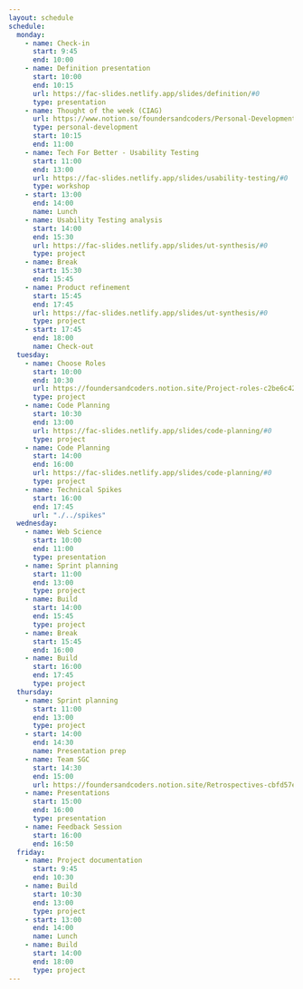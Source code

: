 ```yaml
---
layout: schedule
schedule:
  monday:
    - name: Check-in
      start: 9:45
      end: 10:00
    - name: Definition presentation
      start: 10:00
      end: 10:15
      url: https://fac-slides.netlify.app/slides/definition/#0
      type: presentation
    - name: Thought of the week (CIAG)
      url: https://www.notion.so/foundersandcoders/Personal-Development-91fe75c7e2cc4f989954108729a2c834
      type: personal-development
      start: 10:15
      end: 11:00
    - name: Tech For Better - Usability Testing
      start: 11:00
      end: 13:00
      url: https://fac-slides.netlify.app/slides/usability-testing/#0
      type: workshop
    - start: 13:00
      end: 14:00
      name: Lunch
    - name: Usability Testing analysis
      start: 14:00
      end: 15:30
      url: https://fac-slides.netlify.app/slides/ut-synthesis/#0
      type: project
    - name: Break
      start: 15:30
      end: 15:45
    - name: Product refinement
      start: 15:45
      end: 17:45
      url: https://fac-slides.netlify.app/slides/ut-synthesis/#0
      type: project
    - start: 17:45
      end: 18:00
      name: Check-out
  tuesday:
    - name: Choose Roles
      start: 10:00
      end: 10:30
      url: https://foundersandcoders.notion.site/Project-roles-c2be6c42f4fe4bb0911049b084c51791
      type: project
    - name: Code Planning
      start: 10:30
      end: 13:00
      url: https://fac-slides.netlify.app/slides/code-planning/#0
      type: project
    - name: Code Planning
      start: 14:00
      end: 16:00
      url: https://fac-slides.netlify.app/slides/code-planning/#0
      type: project
    - name: Technical Spikes
      start: 16:00
      end: 17:45
      url: "./../spikes"
  wednesday:
    - name: Web Science
      start: 10:00
      end: 11:00
      type: presentation
    - name: Sprint planning
      start: 11:00
      end: 13:00
      type: project
    - name: Build
      start: 14:00
      end: 15:45
      type: project
    - name: Break
      start: 15:45
      end: 16:00
    - name: Build
      start: 16:00
      end: 17:45
      type: project
  thursday:
    - name: Sprint planning
      start: 11:00
      end: 13:00
      type: project
    - start: 14:00
      end: 14:30
      name: Presentation prep
    - name: Team SGC
      start: 14:30
      end: 15:00
      url: https://foundersandcoders.notion.site/Retrospectives-cbfd57e19cd24c61a6bd8db16fe0f347
    - name: Presentations
      start: 15:00
      end: 16:00
      type: presentation
    - name: Feedback Session
      start: 16:00
      end: 16:50
  friday:
    - name: Project documentation
      start: 9:45
      end: 10:30
    - name: Build
      start: 10:30
      end: 13:00
      type: project
    - start: 13:00
      end: 14:00
      name: Lunch
    - name: Build
      start: 14:00
      end: 18:00
      type: project
---
```

